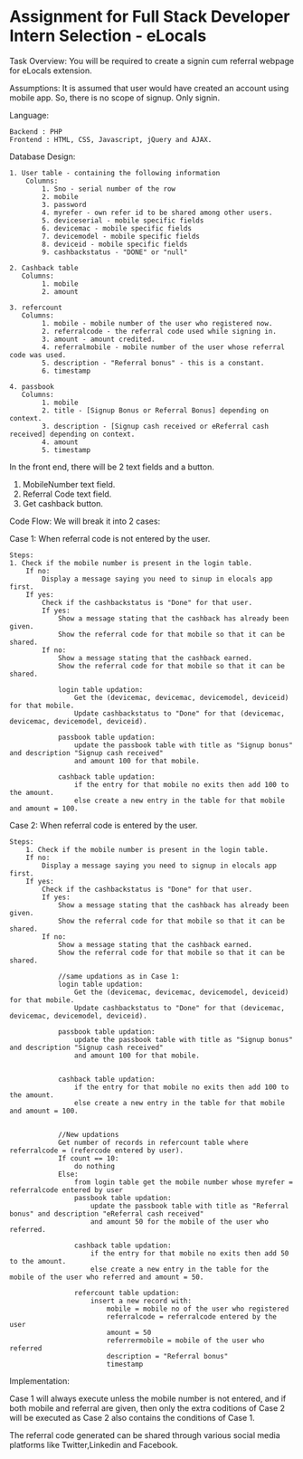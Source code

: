# Assignment for Full Stack Developer Intern Selection - eLocals
Task Overview:
    You will be required to create a signin cum referral webpage for eLocals extension.
    
Assumptions:
    It is assumed that user would have created an account using mobile app. So, there is no
    scope of signup. Only signin.

Language:

    Backend : PHP 
    Frontend : HTML, CSS, Javascript, jQuery and AJAX.

Database Design:

    1. User table - containing the following information
        Columns:
            1. Sno - serial number of the row
            2. mobile
            3. password
            4. myrefer - own refer id to be shared among other users.
            5. deviceserial - mobile specific fields
            6. devicemac - mobile specific fields
            7. devicemodel - mobile specific fields
            8. deviceid - mobile specific fields
            9. cashbackstatus - "DONE" or "null"
            
    2. Cashback table
       Columns:
            1. mobile
            2. amount
    
    3. refercount
       Columns:
            1. mobile - mobile number of the user who registered now.
            2. referralcode - the referral code used while signing in.
            3. amount - amount credited.
            4. referralmobile - mobile number of the user whose referral code was used.
            5. description - "Referral bonus" - this is a constant.
            6. timestamp

    4. passbook
       Columns:
            1. mobile
            2. title - [Signup Bonus or Referral Bonus] depending on context.
            3. description - [Signup cash received or eReferral cash received] depending on context.
            4. amount
            5. timestamp

In the front end, there will be 2 text fields and a button.
1. MobileNumber text field.
2. Referral Code text field.
3. Get cashback button.

Code Flow:
We will break it into 2 cases:

Case 1: When referral code is not entered by the user.
        
    Steps:
    1. Check if the mobile number is present in the login table.
        If no:
            Display a message saying you need to sinup in elocals app first.
        If yes:
            Check if the cashbackstatus is "Done" for that user.
            If yes:
                Show a message stating that the cashback has already been given.
                Show the referral code for that mobile so that it can be shared.
            If no:
                Show a message stating that the cashback earned.
                Show the referral code for that mobile so that it can be shared.

                login table updation:
                    Get the (devicemac, devicemac, devicemodel, deviceid) for that mobile.
                    Update cashbackstatus to "Done" for that (devicemac, devicemac, devicemodel, deviceid).
                
                passbook table updation:
                    update the passbook table with title as "Signup bonus" and description "Signup cash received"
                    and amount 100 for that mobile.
                
                cashback table updation:
                    if the entry for that mobile no exits then add 100 to the amount.
                    else create a new entry in the table for that mobile and amount = 100.
                           

Case 2: When referral code is entered by the user.

    Steps:
        1. Check if the mobile number is present in the login table.
        If no:
            Display a message saying you need to signup in elocals app first.
        If yes:
            Check if the cashbackstatus is "Done" for that user.
            If yes:
                Show a message stating that the cashback has already been given.
                Show the referral code for that mobile so that it can be shared.
            If no:
                Show a message stating that the cashback earned.
                Show the referral code for that mobile so that it can be shared.
                
                //same updations as in Case 1:
                login table updation:
                    Get the (devicemac, devicemac, devicemodel, deviceid) for that mobile.
                    Update cashbackstatus to "Done" for that (devicemac, devicemac, devicemodel, deviceid).

                passbook table updation:
                    update the passbook table with title as "Signup bonus" and description "Signup cash received"
                    and amount 100 for that mobile.

                
                cashback table updation:
                    if the entry for that mobile no exits then add 100 to the amount.
                    else create a new entry in the table for that mobile and amount = 100.


                //New updations
                Get number of records in refercount table where referralcode = (refercode entered by user).
                If count == 10:
                    do nothing
                Else:
                    from login table get the mobile number whose myrefer = referralcode entered by user
                    passbook table updation:
                        update the passbook table with title as "Referral bonus" and description "eReferral cash received"
                        and amount 50 for the mobile of the user who referred.

                    cashback table updation:
                        if the entry for that mobile no exits then add 50 to the amount.
                        else create a new entry in the table for the mobile of the user who referred and amount = 50.        

                    refercount table updation:
                        insert a new record with:
                            mobile = mobile no of the user who registered
                            referralcode = referralcode entered by the user
                            amount = 50
                            referrermobile = mobile of the user who referred
                            description = "Referral bonus"
                            timestamp
                            
 Implementation:
 
 Case 1 will always execute unless the mobile number is not entered, and if both mobile  and referral are given, then only the extra coditions of Case 2 will be executed as Case 2 also contains the conditions of Case 1.
 
 The referral code generated can be shared through various social media platforms like Twitter,Linkedin and Facebook.
 
